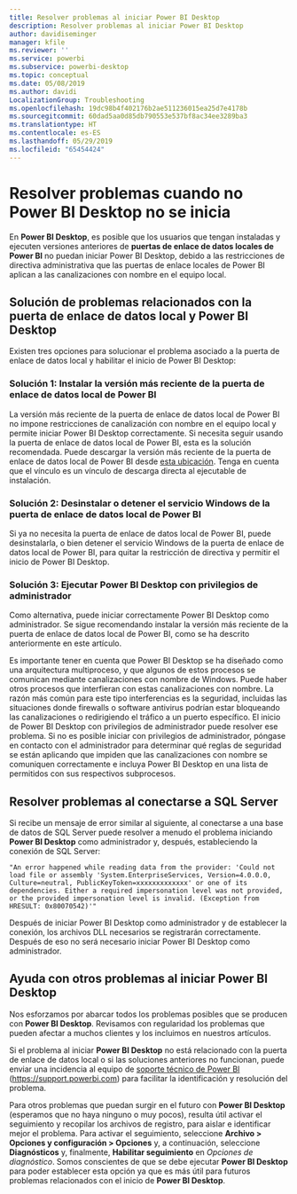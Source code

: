 ```yaml
---
title: Resolver problemas al iniciar Power BI Desktop
description: Resolver problemas al iniciar Power BI Desktop
author: davidiseminger
manager: kfile
ms.reviewer: ''
ms.service: powerbi
ms.subservice: powerbi-desktop
ms.topic: conceptual
ms.date: 05/08/2019
ms.author: davidi
LocalizationGroup: Troubleshooting
ms.openlocfilehash: 19dc98b4f402176b2ae511236015ea25d7e4178b
ms.sourcegitcommit: 60dad5aa0d85db790553e537bf8ac34ee3289ba3
ms.translationtype: HT
ms.contentlocale: es-ES
ms.lasthandoff: 05/29/2019
ms.locfileid: "65454424"
---
```

# <a name="resolve-issues-when-power-bi-desktop-will-not-launch"></a>Resolver problemas cuando no Power BI Desktop no se inicia
En **Power BI Desktop**, es posible que los usuarios que tengan instaladas y ejecuten versiones anteriores de **puertas de enlace de datos locales de Power BI** no puedan iniciar Power BI Desktop, debido a las restricciones de directiva administrativa que las puertas de enlace locales de Power BI aplican a las canalizaciones con nombre en el equipo local. 

## <a name="resolve-issues-with-the-on-premises-data-gateway-and-power-bi-desktop"></a>Solución de problemas relacionados con la puerta de enlace de datos local y Power BI Desktop
Existen tres opciones para solucionar el problema asociado a la puerta de enlace de datos local y habilitar el inicio de Power BI Desktop:

### <a name="resolution-1-install-the-latest-version-of-power-bi-on-premises-data-gateway"></a>Solución 1: Instalar la versión más reciente de la puerta de enlace de datos local de Power BI
La versión más reciente de la puerta de enlace de datos local de Power BI no impone restricciones de canalización con nombre en el equipo local y permite iniciar Power BI Desktop correctamente. Si necesita seguir usando la puerta de enlace de datos local de Power BI, esta es la solución recomendada. Puede descargar la versión más reciente de la puerta de enlace de datos local de Power BI desde [esta ubicación](https://go.microsoft.com/fwlink/?LinkId=698863). Tenga en cuenta que el vínculo es un vínculo de descarga directa al ejecutable de instalación.

### <a name="resolution-2-uninstall-or-stop-the-power-bi-on-premises-data-gateway-windows-service"></a>Solución 2: Desinstalar o detener el servicio Windows de la puerta de enlace de datos local de Power BI
Si ya no necesita la puerta de enlace de datos local de Power BI, puede desinstalarla, o bien detener el servicio Windows de la puerta de enlace de datos local de Power BI, para quitar la restricción de directiva y permitir el inicio de Power BI Desktop.

### <a name="resolution-3-run-power-bi-desktop-with-administrator-privilege"></a>Solución 3: Ejecutar Power BI Desktop con privilegios de administrador
Como alternativa, puede iniciar correctamente Power BI Desktop como administrador. Se sigue recomendando instalar la versión más reciente de la puerta de enlace de datos local de Power BI, como se ha descrito anteriormente en este artículo.

Es importante tener en cuenta que Power BI Desktop se ha diseñado como una arquitectura multiproceso, y que algunos de estos procesos se comunican mediante canalizaciones con nombre de Windows. Puede haber otros procesos que interfieran con estas canalizaciones con nombre. La razón más común para este tipo interferencias es la seguridad, incluidas las situaciones donde firewalls o software antivirus podrían estar bloqueando las canalizaciones o redirigiendo el tráfico a un puerto específico. El inicio de Power BI Desktop con privilegios de administrador puede resolver ese problema. Si no es posible iniciar con privilegios de administrador, póngase en contacto con el administrador para determinar qué reglas de seguridad se están aplicando que impiden que las canalizaciones con nombre se comuniquen correctamente e incluya Power BI Desktop en una lista de permitidos con sus respectivos subprocesos.

## <a name="resolve-issues-when-connecting-to-sql-server"></a>Resolver problemas al conectarse a SQL Server
Si recibe un mensaje de error similar al siguiente, al conectarse a una base de datos de SQL Server puede resolver a menudo el problema iniciando **Power BI Desktop** como administrador y, después, estableciendo la conexión de SQL Server:

    "An error happened while reading data from the provider: 'Could not load file or assembly 'System.EnterpriseServices, Version=4.0.0.0, Culture=neutral, PublicKeyToken=xxxxxxxxxxxxx' or one of its dependencies. Either a required impersonation level was not provided, or the provided impersonation level is invalid. (Exception from HRESULT: 0x80070542)'"

Después de iniciar Power BI Desktop como administrador y de establecer la conexión, los archivos DLL necesarios se registrarán correctamente. Después de eso no será necesario iniciar Power BI Desktop como administrador.

## <a name="help-with-other-issues-when-launching-power-bi-desktop"></a>Ayuda con otros problemas al iniciar Power BI Desktop
Nos esforzamos por abarcar todos los problemas posibles que se producen con **Power BI Desktop**. Revisamos con regularidad los problemas que pueden afectar a muchos clientes y los incluimos en nuestros artículos.

Si el problema al iniciar **Power BI Desktop** no está relacionado con la puerta de enlace de datos local o si las soluciones anteriores no funcionan, puede enviar una incidencia al equipo de [soporte técnico de Power BI](https://support.powerbi.com) (https://support.powerbi.com) para facilitar la identificación y resolución del problema.

Para otros problemas que puedan surgir en el futuro con **Power BI Desktop** (esperamos que no haya ninguno o muy pocos), resulta útil activar el seguimiento y recopilar los archivos de registro, para aislar e identificar mejor el problema. Para activar el seguimiento, seleccione **Archivo > Opciones y configuración > Opciones** y, a continuación, seleccione **Diagnósticos** y, finalmente, **Habilitar seguimiento** en *Opciones de diagnóstico*. Somos conscientes de que se debe ejecutar **Power BI Desktop** para poder establecer esta opción ya que es más útil para futuros problemas relacionados con el inicio de **Power BI Desktop**.

